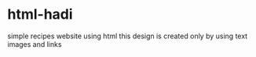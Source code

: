 # html-hadi
simple recipes website using html 
this design is created only by using text images and links
